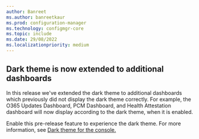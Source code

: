 ```yaml
---
author: Banreet
ms.author: banreetkaur
ms.prod: configuration-manager
ms.technology: configmgr-core
ms.topic: include
ms.date: 29/08/2022
ms.localizationpriority: medium
---
```


## <a name="bkmk_improvements-to-the-dark-theme"></a> Dark theme is now extended to additional dashboards

<!--14917369, 14959592, 14969236-->

In this release we've extended the dark theme to additional dashboards which previously did not display the dark theme correctly. For example, the O365 Updates Dashboard, PCM Dashboard, and Health Attestation dashboard will now display according to the dark theme, when it is enabled.

Enable this pre-release feature to experience the dark theme. For more information, see [Dark theme for the console.](../../../../../core/servers/manage/admin-console.md)

